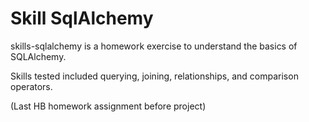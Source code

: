 # Skill SqlAlchemy
skills-sqlalchemy is a homework exercise to understand the basics of SQLAlchemy. 

Skills tested included querying, joining, relationships, and comparison operators.

(Last HB homework assignment before project)

